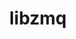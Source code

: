 ---
title: "libzmq"
layout: cache
categories: [package, develop-2023-09-03]
meta: {"versions": ["4.3.4"], "compilers": ["gcc@=11.1.0", "gcc@=7.3.1", "gcc@=7.5.0", "oneapi@=2023.2.0"], "oss": ["amzn2", "ubuntu18.04", "ubuntu20.04"], "platforms": ["linux"], "targets": ["aarch64", "neoverse_n1", "ppc64le", "x86_64", "x86_64_v3"], "stacks": ["aws-isc", "aws-isc-aarch64", "data-vis-sdk", "e4s", "e4s-oneapi", "e4s-power", "radiuss", "root"], "num_specs": 7, "num_specs_by_stack": {"root": 7, "aws-isc-aarch64": 2, "aws-isc": 1, "radiuss": 1, "e4s-power": 1, "e4s-oneapi": 1, "e4s": 1, "data-vis-sdk": 1}}
spec_details: [{"hash": "64f4ddwu4jhcgo7g2lg4ldnw6lnvtao4", "compiler": "gcc@=7.3.1", "versions": ["4.3.4"], "os": "amzn2", "platform": "linux", "target": "aarch64", "variants": ["build_system=autotools", "~docs", "~drafts", "+libbsd", "+libsodium", "~libunwind"], "stacks": ["root", "aws-isc-aarch64"], "size": "-", "tarball": "https://binaries.spack.io/develop-2023-09-03/build_cache/linux-amzn2-aarch64/gcc-7.3.1/libzmq-4.3.4/linux-amzn2-aarch64-gcc-7.3.1-libzmq-4.3.4-64f4ddwu4jhcgo7g2lg4ldnw6lnvtao4.spack"}, {"hash": "wwa2rwsjibhlaiofhjc4qa7qjj754dqa", "compiler": "gcc@=7.3.1", "versions": ["4.3.4"], "os": "amzn2", "platform": "linux", "target": "neoverse_n1", "variants": ["build_system=autotools", "~docs", "~drafts", "+libbsd", "+libsodium", "~libunwind"], "stacks": ["root", "aws-isc-aarch64"], "size": "-", "tarball": "https://binaries.spack.io/develop-2023-09-03/build_cache/linux-amzn2-neoverse_n1/gcc-7.3.1/libzmq-4.3.4/linux-amzn2-neoverse_n1-gcc-7.3.1-libzmq-4.3.4-wwa2rwsjibhlaiofhjc4qa7qjj754dqa.spack"}, {"hash": "pa7rjccod5z7vngtxq6tudwhmarhpsh4", "compiler": "gcc@=7.3.1", "versions": ["4.3.4"], "os": "amzn2", "platform": "linux", "target": "x86_64_v3", "variants": ["build_system=autotools", "~docs", "~drafts", "+libbsd", "+libsodium", "~libunwind"], "stacks": ["aws-isc", "root"], "size": "-", "tarball": "https://binaries.spack.io/develop-2023-09-03/build_cache/linux-amzn2-x86_64_v3/gcc-7.3.1/libzmq-4.3.4/linux-amzn2-x86_64_v3-gcc-7.3.1-libzmq-4.3.4-pa7rjccod5z7vngtxq6tudwhmarhpsh4.spack"}, {"hash": "2xsvdwhvphpm36ily6k4qtlkjxhy7275", "compiler": "gcc@=7.5.0", "versions": ["4.3.4"], "os": "ubuntu18.04", "platform": "linux", "target": "x86_64_v3", "variants": ["build_system=autotools", "~docs", "~drafts", "+libbsd", "+libsodium", "~libunwind"], "stacks": ["radiuss", "root"], "size": "-", "tarball": "https://binaries.spack.io/develop-2023-09-03/build_cache/linux-ubuntu18.04-x86_64_v3/gcc-7.5.0/libzmq-4.3.4/linux-ubuntu18.04-x86_64_v3-gcc-7.5.0-libzmq-4.3.4-2xsvdwhvphpm36ily6k4qtlkjxhy7275.spack"}, {"hash": "fwm5qwqc7a64xm32kzekygd7dk5lc4un", "compiler": "gcc@=11.1.0", "versions": ["4.3.4"], "os": "ubuntu20.04", "platform": "linux", "target": "ppc64le", "variants": ["build_system=autotools", "~docs", "~drafts", "+libbsd", "+libsodium", "~libunwind", "patches=310b8aa"], "stacks": ["root", "e4s-power"], "size": "-", "tarball": "https://binaries.spack.io/develop-2023-09-03/build_cache/linux-ubuntu20.04-ppc64le/gcc-11.1.0/libzmq-4.3.4/linux-ubuntu20.04-ppc64le-gcc-11.1.0-libzmq-4.3.4-fwm5qwqc7a64xm32kzekygd7dk5lc4un.spack"}, {"hash": "zfapqiknu3k5yxbyprto5a3sair3iovu", "compiler": "oneapi@=2023.2.0", "versions": ["4.3.4"], "os": "ubuntu20.04", "platform": "linux", "target": "x86_64", "variants": ["build_system=autotools", "~docs", "~drafts", "+libbsd", "+libsodium", "~libunwind"], "stacks": ["e4s-oneapi", "root"], "size": "-", "tarball": "https://binaries.spack.io/develop-2023-09-03/build_cache/linux-ubuntu20.04-x86_64/oneapi-2023.2.0/libzmq-4.3.4/linux-ubuntu20.04-x86_64-oneapi-2023.2.0-libzmq-4.3.4-zfapqiknu3k5yxbyprto5a3sair3iovu.spack"}, {"hash": "qme7klpby6mavjitqc3srn3xb6lno752", "compiler": "gcc@=11.1.0", "versions": ["4.3.4"], "os": "ubuntu20.04", "platform": "linux", "target": "x86_64_v3", "variants": ["build_system=autotools", "~docs", "~drafts", "+libbsd", "+libsodium", "~libunwind", "patches=310b8aa"], "stacks": ["e4s", "root", "data-vis-sdk"], "size": "-", "tarball": "https://binaries.spack.io/develop-2023-09-03/build_cache/linux-ubuntu20.04-x86_64_v3/gcc-11.1.0/libzmq-4.3.4/linux-ubuntu20.04-x86_64_v3-gcc-11.1.0-libzmq-4.3.4-qme7klpby6mavjitqc3srn3xb6lno752.spack"}]
---